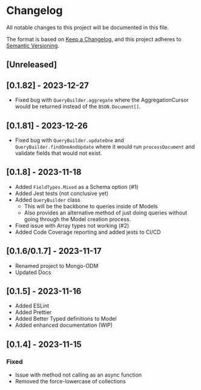 # Changelog

All notable changes to this project will be documented in this file.

The format is based on [Keep a Changelog](https://keepachangelog.com/en/1.0.0/),
and this project adheres to [Semantic Versioning](https://semver.org/spec/v2.0.0.html).

## [Unreleased]

## [0.1.82] - 2023-12-27

- Fixed bug with `QueryBuilder.aggregate` where the AggregationCursor would be returned instead of the `BSON.Document[]`.

## [0.1.81] - 2023-12-26

- Fixed bug with `QueryBuilder.updateOne` and `QueryBuilder.findOneAndUpdate` where it would run `processDocument` and validate fields that would not exist.

## [0.1.8] - 2023-11-18

- Added `FieldTypes.Mixed` as a Schema option (#1)
- Added Jest tests (not conclusive yet) 
- Added `QueryBuilder` class
  - This will be the backbone to queries inside of Models
  - Also provides an alternative method of just doing queries without going through the Model creation process.
- Fixed issue with Array types not working (#2)
- Added Code Coverage reporting and added jests to CI/CD

## [0.1.6/0.1.7] - 2023-11-17

- Renamed project to Mongo-ODM
- Updated Docs

## [0.1.5] - 2023-11-16

- Added ESLint
- Added Prettier
- Added Better Typed definitions to Model
- Added enhanced documentation (WIP)

## [0.1.4] - 2023-11-15

### Fixed

- Issue with method not calling as an async function
- Removed the force-lowercase of collections
